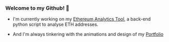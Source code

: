 ### Welcome to my Github! 👋

- I'm currently working on my [Ethereum Analytics Tool](https://github.com/Jacob-Clayton/Etherscan-API), a back-end python script to analyse ETH addresses.

- And I'm always tinkering with the animations and design of my [Portfolio](http://jacobclayton.dev)

<!--
**Jacob-Clayton/Jacob-Clayton** is a ✨ _special_ ✨ repository because its `README.md` (this file) appears on your GitHub profile.

Here are some ideas to get you started:

- 🔭 I’m currently working on ...
- 🌱 I’m currently learning ...
- 👯 I’m looking to collaborate on ...
- 🤔 I’m looking for help with ...
- 💬 Ask me about ...
- 📫 How to reach me: ...
- 😄 Pronouns: ...
- ⚡ Fun fact: ...
-->
